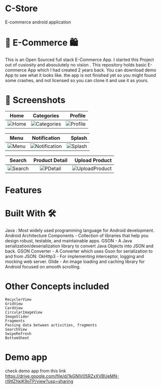 # C-Store
E-commerce android application

# 🛒 E-Commerce 🛍
This is an Open Sourced full stack E-Commerce App. I started this Project out of cusiosity and absoulutely no vision . This repository holds basic E-commerce App which I had created 2 years back. You can download demo App to see what it looks like. the app is not finished yet so you might found some crashes, and not licensed so you can clone it and use it as yours.


# 📸 Screenshots

|Home                   	|Categories              |Profile              |
| --------------------------- |:----------------------------------:| ---------------------------------:|
| ![Home](https://user-images.githubusercontent.com/34937698/121815322-dac2b280-cc43-11eb-9af0-d5ce7b312dd5.png) |![Categories](https://user-images.githubusercontent.com/34937698/121815330-eb732880-cc43-11eb-807e-a3be35d89cef.png)  | ![Profile](https://user-images.githubusercontent.com/34937698/121815331-f037dc80-cc43-11eb-9a54-3f2be9e4933d.png) |
 
 
|     Menu                   	|            Notification              |              Splash              |
| --------------------------- |:----------------------------------:| ---------------------------------:|
|![Menu](https://user-images.githubusercontent.com/34937698/121815411-59b7eb00-cc44-11eb-9ad6-9f6bc72614b7.png) |![Notification](https://user-images.githubusercontent.com/34937698/121815417-689e9d80-cc44-11eb-844b-10543f86a61c.png) |![Splash](https://user-images.githubusercontent.com/34937698/121815421-6f2d1500-cc44-11eb-9bfa-4188ce6a059c.png) |

 
|     Search                   	|            Product Detail             |              Upload Product              |
| --------------------------- |:----------------------------------:| ---------------------------------:|
|![Search](https://user-images.githubusercontent.com/34937698/121815428-7fdd8b00-cc44-11eb-9aef-e8982a3d56bf.png) |![PDetail](https://user-images.githubusercontent.com/34937698/121815472-bca98200-cc44-11eb-81d2-2cc9ac662ffb.png)  | ![UploadProduct](https://user-images.githubusercontent.com/34937698/121815492-c8954400-cc44-11eb-8d3b-0acccbf4ad53.png) |

# Features

# Built With 🛠

   Java : Most widely used programming language for Android development.
   Android Architecture Components - Collection of libraries that help you design robust, testable, and maintainable apps. 
   GSON - A Java serialization/deserialization library to convert Java Objects into JSON and back.
   GSON Converter - A Converter which uses Gson for serialization to and from JSON.
   OkHttp3 - For implementing interceptor, logging and mocking web server.
   Glide - An image loading and caching library for Android focused on smooth scrolling.
  
  
  
 # Other Concepts included

    RecyclerView
    GridView
    CardView
    CircularImageView
    ImageSlider
    Fragments
    Passing data between activities, fragments
    SearchView
    SwipeRefresh
    BottomSheet
    
    
 # Demo app
  check demo app from this link
  https://drive.google.com/file/d/1kGNlV05RZxXVBUeMN-rI9tlZhkiK9oTP/view?usp=sharing


